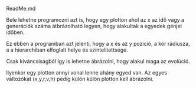 ReadMe.md

Bele lehetne programozni azt is, hogy egy plotton ahol az x az idő vagy a generációk száma átbrázolható legyen, hogy alakultak a egyedek génjei időben.

Ez ebben a programban azt jelenti, hogy a x és az y pozició, a kör rádiusza, a a hierarchiban elfoglalt helye és színtelítettsége.

Csak kíváncsiságból így is lehetne ábrázolni, hogy alakul maga az evolúció.

Ilyenkor egy plotton annyi vonal lenne ahány egyed van. Az egyes változókat (x,y,r,v,h) pedig külön külön plotton kell ábrázolni.
